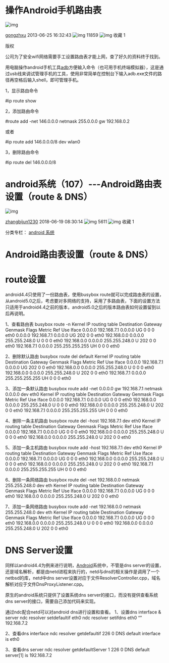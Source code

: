 # 操作Android手机路由表

![img](https://csdnimg.cn/release/blogv2/dist/pc/img/original.png)

[gongzhxu](https://blog.csdn.net/Yshe_xun) 2013-06-25 16:32:43 ![img](https://csdnimg.cn/release/blogv2/dist/pc/img/articleReadEyes.png) 11859 ![img](https://csdnimg.cn/release/blogv2/dist/pc/img/tobarCollect.png) 收藏 1

版权

公司为了安全wifi网络需要手工设置路由表才能上网，查了好久的资料终于找到。

用电脑操作android手机工具[adb](http://download.csdn.net/download/yshe_xun/5647769)方便输入命令（也可用手机终端模拟器），这是通过usb线来调试管理手机的工具，使用非常简单在控制台下输入adb.exe文件的路径再空格后输入shell，即可管理手机。



1，显示路由命令

\#ip route show

2，添加路由命令

\#route add -net 146.0.0.0 netmask 255.0.0.0 gw 192.168.0.2

或者

\#ip route add 146.0.0.0/8 dev wlan0

3，删除路由命令

\#ip route del 146.0.0.0/8

# android系统（107）---Android路由表设置（route &amp; DNS）

![img](https://csdnimg.cn/release/blogv2/dist/pc/img/reprint.png)

[zhangbijun1230](https://blog.csdn.net/zhangbijun1230) 2018-06-19 08:30:14 ![img](https://csdnimg.cn/release/blogv2/dist/pc/img/articleReadEyes.png) 5611 ![img](https://csdnimg.cn/release/blogv2/dist/pc/img/tobarCollect.png) 收藏 1

分类专栏： [android 系统](https://blog.csdn.net/zhangbijun1230/category_6500595.html)

# Android路由表设置（route & DNS）

# 

# route设置

android4.4只使用了一份路由表，使用busybox route就可以完成路由表的设置，从android5.0之后，考虑要对多网络的支持，采用了多路由表，下面的设置方法只适用于android4.4之前的版本，android5.0之后的版本路由表如何设置留到以后再说明。

1、查看路由表 busybox route -n 
Kernel IP routing table 
Destination Gateway Genmask Flags Metric Ref Use Iface 
0.0.0.0 192.168.7.1 0.0.0.0 UG 0 0 0 eth0 
0.0.0.0 192.168.7.1 0.0.0.0 UG 202 0 0 eth0 
192.168.0.0 0.0.0.0 255.255.248.0 U 0 0 0 eth0 
192.168.0.0 0.0.0.0 255.255.248.0 U 202 0 0 eth0 
192.168.7.1 0.0.0.0 255.255.255.255 UH 0 0 0 eth0

2、删除默认路由 busybox route del default 
Kernel IP routing table 
Destination Gateway Genmask Flags Metric Ref Use Iface 
0.0.0.0 192.168.7.1 0.0.0.0 UG 202 0 0 eth0 
192.168.0.0 0.0.0.0 255.255.248.0 U 0 0 0 eth0 
192.168.0.0 0.0.0.0 255.255.248.0 U 202 0 0 eth0 
192.168.7.1 0.0.0.0 255.255.255.255 UH 0 0 0 eth0

3、添加一条默认路由 busybox route add -net 0.0.0.0 gw 192.168.7.1 netmask 0.0.0.0 dev eth0 
Kernel IP routing table 
Destination Gateway Genmask Flags Metric Ref Use Iface 
0.0.0.0 192.168.7.1 0.0.0.0 UG 0 0 0 eth0 
192.168.0.0 0.0.0.0 255.255.248.0 U 0 0 0 eth0 
192.168.0.0 0.0.0.0 255.255.248.0 U 202 0 0 eth0 
192.168.7.1 0.0.0.0 255.255.255.255 UH 0 0 0 eth0

4、删除一条主机路由 busybox route del -host 192.168.7.1 dev eth0 
Kernel IP routing table 
Destination Gateway Genmask Flags Metric Ref Use Iface 
0.0.0.0 192.168.7.1 0.0.0.0 UG 0 0 0 eth0 
192.168.0.0 0.0.0.0 255.255.248.0 U 0 0 0 eth0 
192.168.0.0 0.0.0.0 255.255.248.0 U 202 0 0 eth0

5、添加一条主机路由 busybox route add -host 192.168.7.1 dev eth0 
Kernel IP routing table 
Destination Gateway Genmask Flags Metric Ref Use Iface 
0.0.0.0 192.168.7.1 0.0.0.0 UG 0 0 0 eth0 
192.168.0.0 0.0.0.0 255.255.248.0 U 0 0 0 eth0 
192.168.0.0 0.0.0.0 255.255.248.0 U 202 0 0 eth0 
192.168.7.1 0.0.0.0 255.255.255.255 UH 0 0 0 eth0

6、删除一条网络路由 busybox route del -net 192.168.0.0 netmask 255.255.248.0 dev eth 
Kernel IP routing table 
Destination Gateway Genmask Flags Metric Ref Use Iface 
0.0.0.0 192.168.7.1 0.0.0.0 UG 0 0 0 eth0 
192.168.0.0 0.0.0.0 255.255.248.0 U 202 0 0 eth0

7、添加一条网络路由 busybox route add -net 192.168.0.0 netmask 255.255.248.0 dev eth 
Kernel IP routing table 
Destination Gateway Genmask Flags Metric Ref Use Iface 
0.0.0.0 192.168.7.1 0.0.0.0 UG 0 0 0 eth0 
192.168.0.0 0.0.0.0 255.255.248.0 U 0 0 0 eth0 
192.168.0.0 0.0.0.0 255.255.248.0 U 202 0 0 eth0

# DNS Server设置

同样以android4.4为例来进行说明，[Android](http://lib.csdn.net/base/android)系统中，不管是dns server的设置，还是域名解析，都是由netd进程来执行的，netd与dns的相关操作是调用了一个netbsd的库，netd中dns server设置对应于文件ResolverController.cpp，域名解析对应于文件DnsProxyListener.cpp。

原生的android系统只提供了设置系统dns server的接口，而没有提供查看系统dns server的接口，需要自己添加代码来实现。

通过ndc配合netd可以对android dns进行设置和查看。 
1、设置dns interface & server 
ndc resolver setdefaultif eth0 
ndc resolver setifdns eth0 “” 192.168.7.2

2、查看dns interface 
ndc resolver getdefaultif 
226 0 DNS default interface is eth0

3、查看dns server 
ndc resolver getdefaultServer 1 
226 0 DNS default server[1] is 192.168.7.2

